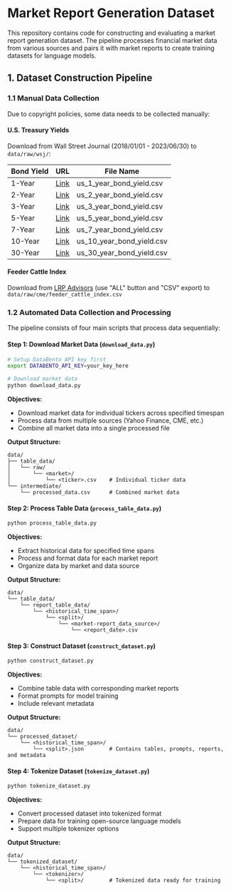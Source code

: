 # Market Report Generation Dataset

This repository contains code for constructing and evaluating a market report generation dataset. The pipeline processes financial market data from various sources and pairs it with market reports to create training datasets for language models.

## 1. Dataset Construction Pipeline

### 1.1 Manual Data Collection

Due to copyright policies, some data needs to be collected manually:

#### U.S. Treasury Yields
Download from Wall Street Journal (2018/01/01 - 2023/06/30) to `data/raw/wsj/`:

| Bond Yield | URL | File Name |
|------------|-----|-----------|
| 1-Year | [Link](https://www.wsj.com/market-data/quotes/bond/BX/TMUBMUSD01Y/historical-prices) | us_1_year_bond_yield.csv |
| 2-Year | [Link](https://www.wsj.com/market-data/quotes/bond/BX/TMUBMUSD02Y/historical-prices) | us_2_year_bond_yield.csv |
| 3-Year | [Link](https://www.wsj.com/market-data/quotes/bond/BX/TMUBMUSD03Y/historical-prices) | us_3_year_bond_yield.csv |
| 5-Year | [Link](https://www.wsj.com/market-data/quotes/bond/BX/TMUBMUSD05Y/historical-prices) | us_5_year_bond_yield.csv |
| 7-Year | [Link](https://www.wsj.com/market-data/quotes/bond/BX/TMUBMUSD07Y/historical-prices) | us_7_year_bond_yield.csv |
| 10-Year | [Link](https://www.wsj.com/market-data/quotes/bond/BX/TMUBMUSD10Y/historical-prices) | us_10_year_bond_yield.csv |
| 30-Year | [Link](https://www.wsj.com/market-data/quotes/bond/BX/TMUBMUSD30Y/historical-prices) | us_30_year_bond_yield.csv |

#### Feeder Cattle Index
Download from [LRP Advisors](https://lrpadvisors.com/cme/) (use "ALL" button and "CSV" export) to `data/raw/cme/feeder_cattle_index.csv`

### 1.2 Automated Data Collection and Processing

The pipeline consists of four main scripts that process data sequentially:

#### Step 1: Download Market Data (`download_data.py`)
```bash
# Setup DataBento API key first
export DATABENTO_API_KEY=your_key_here

# Download market data
python download_data.py
```

**Objectives:**
- Download market data for individual tickers across specified timespan
- Process data from multiple sources (Yahoo Finance, CME, etc.)
- Combine all market data into a single processed file

**Output Structure:**
```
data/
├── table_data/
│   └── raw/
│       └── <market>/
│           └── <ticker>.csv    # Individual ticker data
└── intermediate/
    └── processed_data.csv      # Combined market data
```

#### Step 2: Process Table Data (`process_table_data.py`)
```bash
python process_table_data.py
```

**Objectives:**
- Extract historical data for specified time spans
- Process and format data for each market report
- Organize data by market and data source

**Output Structure:**
```
data/
└── table_data/
    └── report_table_data/
        └── <historical_time_span>/
            └── <split>/
                └── <market-report_data_source>/
                    └── <report_date>.csv
```

#### Step 3: Construct Dataset (`construct_dataset.py`)
```bash
python construct_dataset.py
```

**Objectives:**
- Combine table data with corresponding market reports
- Format prompts for model training
- Include relevant metadata

**Output Structure:**
```
data/
└── processed_dataset/
    └── <historical_time_span>/
        └── <split>.json        # Contains tables, prompts, reports, and metadata
```

#### Step 4: Tokenize Dataset (`tokenize_dataset.py`)
```bash
python tokenize_dataset.py
```

**Objectives:**
- Convert processed dataset into tokenized format
- Prepare data for training open-source language models
- Support multiple tokenizer options

**Output Structure:**
```
data/
└── tokenized_dataset/
    └── <historical_time_span>/
        └── <tokenizer>/
            └── <split>/        # Tokenized data ready for training
```
